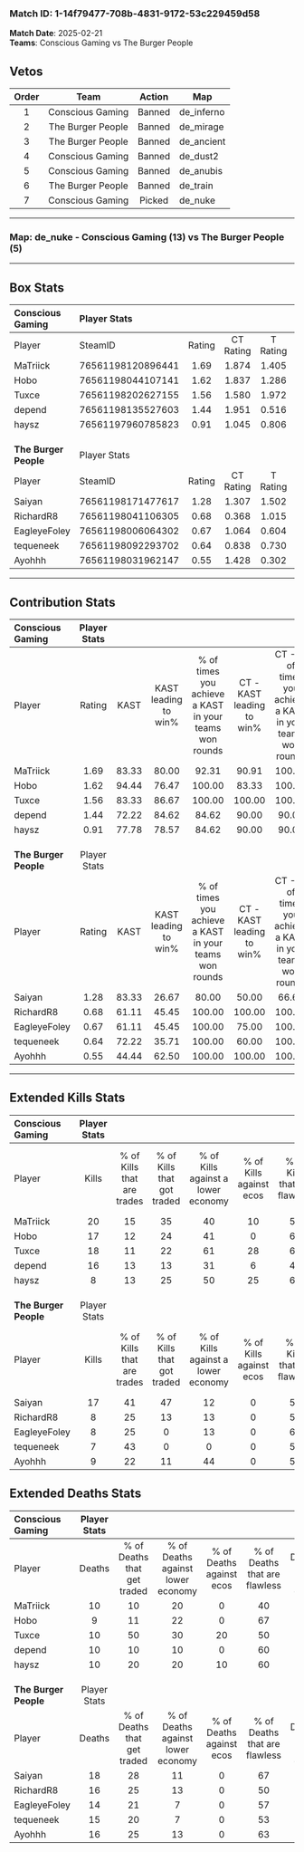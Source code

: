 ### Match ID: 1-14f79477-708b-4831-9172-53c229459d58  
**Match Date**: 2025-02-21  
**Teams**: Conscious Gaming vs The Burger People  

## Vetos  

| Order | Team | Action | Map |
| :---: | :--: | :----: | --- |
| 1 | Conscious Gaming | Banned | de_inferno |
| 2 | The Burger People | Banned | de_mirage |
| 3 | The Burger People | Banned | de_ancient |
| 4 | Conscious Gaming | Banned | de_dust2 |
| 5 | Conscious Gaming | Banned | de_anubis |
| 6 | The Burger People | Banned | de_train |
| 7 | Conscious Gaming | Picked | de_nuke |

---  

### **Map**: de_nuke - Conscious Gaming (13) vs The Burger People (5)  
---  

## Box Stats  

| **Conscious Gaming**  | Player Stats      |        |           |          |       |       |       |         |        |      |     |
| :- | :- | :-: | :-: | :-: | :-: | :-: | :-: | :-: | :-: | :-: | :-: |
| Player                | SteamID           | Rating | CT Rating | T Rating | KAST  |  ADR  | Kills | Assists | Deaths | K/D  | HS% |
| MaTriick              | 76561198120896441 |  1.69  |   1.874   |  1.405   | 83.33 | 103.8 |  20   |    4    |   10   | 2.00 | 45  |
| Hobo                  | 76561198044107141 |  1.62  |   1.837   |  1.286   | 94.44 | 93.9  |  17   |    4    |   9    | 1.89 | 58  |
| Tuxce                 | 76561198202627155 |  1.56  |   1.580   |  1.972   | 83.33 | 88.9  |  18   |    7    |   10   | 1.80 | 44  |
| depend                | 76561198135527603 |  1.44  |   1.951   |  0.516   | 72.22 | 107.2 |  16   |    7    |   10   | 1.60 | 43  |
| haysz                 | 76561197960785823 |  0.91  |   1.045   |  0.806   | 77.78 | 53.8  |   8   |    3    |   10   | 0.80 | 62  |
|                       |                   |        |           |          |       |       |       |         |        |      |     |
|                       |                   |        |           |          |       |       |       |         |        |      |     |
|                       |                   |        |           |          |       |       |       |         |        |      |     |
| **The Burger People** | Player Stats      |        |           |          |       |       |       |         |        |      |     |
| Player                | SteamID           | Rating | CT Rating | T Rating | KAST  |  ADR  | Kills | Assists | Deaths | K/D  | HS% |
| Saiyan                | 76561198171477617 |  1.28  |   1.307   |  1.502   | 83.33 | 97.7  |  17   |    3    |   18   | 0.94 | 76  |
| RichardR8             | 76561198041106305 |  0.68  |   0.368   |  1.015   | 61.11 | 71.7  |   8   |    6    |   16   | 0.50 | 75  |
| EagleyeFoley          | 76561198006064302 |  0.67  |   1.064   |  0.604   | 61.11 | 54.6  |   8   |    3    |   14   | 0.57 | 75  |
| tequeneek             | 76561198092293702 |  0.64  |   0.838   |  0.730   | 72.22 | 41.8  |   7   |    4    |   15   | 0.47 | 42  |
| Ayohhh                | 76561198031962147 |  0.55  |   1.428   |  0.302   | 44.44 | 62.1  |   9   |    2    |   16   | 0.56 | 77  |
---  

## Contribution Stats  

| **Conscious Gaming**  | Player Stats |       |                      |                                                        |                           |                                                             |                          |                                                            |
| :- | :-: | :-: | :-: | :-: | :-: | :-: | :-: | :-: |
| Player                |    Rating    | KAST  | KAST leading to win% | % of times you achieve a KAST in your teams won rounds | CT - KAST leading to win% | CT - % of times you achieve a KAST in your teams won rounds | T - KAST leading to win% | T - % of times you achieve a KAST in your teams won rounds |
| MaTriick              |     1.69     | 83.33 |        80.00         |                         92.31                          |           90.91           |                           100.00                            |          50.00           |                           66.67                            |
| Hobo                  |     1.62     | 94.44 |        76.47         |                         100.00                         |           83.33           |                           100.00                            |          60.00           |                           100.00                           |
| Tuxce                 |     1.56     | 83.33 |        86.67         |                         100.00                         |          100.00           |                           100.00                            |          60.00           |                           100.00                           |
| depend                |     1.44     | 72.22 |        84.62         |                         84.62                          |           90.00           |                            90.00                            |          66.67           |                           66.67                            |
| haysz                 |     0.91     | 77.78 |        78.57         |                         84.62                          |           90.00           |                            90.00                            |          50.00           |                           66.67                            |
|                       |              |       |                      |                                                        |                           |                                                             |                          |                                                            |
|                       |              |       |                      |                                                        |                           |                                                             |                          |                                                            |
|                       |              |       |                      |                                                        |                           |                                                             |                          |                                                            |
| **The Burger People** | Player Stats |       |                      |                                                        |                           |                                                             |                          |                                                            |
| Player                |    Rating    | KAST  | KAST leading to win% | % of times you achieve a KAST in your teams won rounds | CT - KAST leading to win% | CT - % of times you achieve a KAST in your teams won rounds | T - KAST leading to win% | T - % of times you achieve a KAST in your teams won rounds |
| Saiyan                |     1.28     | 83.33 |        26.67         |                         80.00                          |           50.00           |                            66.67                            |          18.18           |                           100.00                           |
| RichardR8             |     0.68     | 61.11 |        45.45         |                         100.00                         |          100.00           |                           100.00                            |          25.00           |                           100.00                           |
| EagleyeFoley          |     0.67     | 61.11 |        45.45         |                         100.00                         |           75.00           |                           100.00                            |          28.57           |                           100.00                           |
| tequeneek             |     0.64     | 72.22 |        35.71         |                         100.00                         |           60.00           |                           100.00                            |          22.22           |                           100.00                           |
| Ayohhh                |     0.55     | 44.44 |        62.50         |                         100.00                         |          100.00           |                           100.00                            |          40.00           |                           100.00                           |
---  

## Extended Kills Stats  

| **Conscious Gaming**  | Player Stats |                            |                            |                                    |                         |                              |                                 |                                       |                    |           |
| :- | :-: | :-: | :-: | :-: | :-: | :-: | :-: | :-: | :-: | :-: |
| Player                |    Kills     | % of Kills that are trades | % of Kills that got traded | % of Kills against a lower economy | % of Kills against ecos | % of Kills that are flawless | % of Kills that are close duels | % of Kills that are assisted by flash | Pistol Round Kills | AWP Kills |
| MaTriick              |      20      |             15             |             35             |                 40                 |           10            |              55              |               15                |                   0                   |         2          |     0     |
| Hobo                  |      17      |             12             |             24             |                 41                 |            0            |              65              |                6                |                   6                   |         3          |     0     |
| Tuxce                 |      18      |             11             |             22             |                 61                 |           28            |              67              |                6                |                   0                   |         0          |     1     |
| depend                |      16      |             13             |             13             |                 31                 |            6            |              44              |               13                |                   0                   |         0          |     0     |
| haysz                 |      8       |             13             |             25             |                 50                 |           25            |              63              |                0                |                   0                   |         1          |     0     |
|                       |              |                            |                            |                                    |                         |                              |                                 |                                       |                    |           |
|                       |              |                            |                            |                                    |                         |                              |                                 |                                       |                    |           |
|                       |              |                            |                            |                                    |                         |                              |                                 |                                       |                    |           |
| **The Burger People** | Player Stats |                            |                            |                                    |                         |                              |                                 |                                       |                    |           |
| Player                |    Kills     | % of Kills that are trades | % of Kills that got traded | % of Kills against a lower economy | % of Kills against ecos | % of Kills that are flawless | % of Kills that are close duels | % of Kills that are assisted by flash | Pistol Round Kills | AWP Kills |
| Saiyan                |      17      |             41             |             47             |                 12                 |            0            |              53              |                0                |                   0                   |         0          |     3     |
| RichardR8             |      8       |             25             |             13             |                 13                 |            0            |              50              |               13                |                   0                   |         1          |     0     |
| EagleyeFoley          |      8       |             25             |             0              |                 13                 |            0            |              63              |                0                |                   0                   |         3          |     0     |
| tequeneek             |      7       |             43             |             0              |                 0                  |            0            |              57              |                0                |                   0                   |         2          |     0     |
| Ayohhh                |      9       |             22             |             11             |                 44                 |            0            |              56              |               22                |                   0                   |         4          |     0     |
## Extended Deaths Stats  

| **Conscious Gaming**  | Player Stats |                             |                                   |                          |                               |                            |                           |               |
| :- | :-: | :-: | :-: | :-: | :-: | :-: | :-: | :-: |
| Player                |    Deaths    | % of Deaths that get traded | % of Deaths against lower economy | % of Deaths against ecos | % of Deaths that are flawless | % of Deaths that are close | % of Deaths while blinded | Deaths to AWP |
| MaTriick              |      10      |             10              |                20                 |            0             |              40               |             20             |             0             |       1       |
| Hobo                  |      9       |             11              |                22                 |            0             |              67               |             0              |             0             |       0       |
| Tuxce                 |      10      |             50              |                30                 |            20            |              50               |             0              |             0             |       1       |
| depend                |      10      |             10              |                10                 |            0             |              60               |             0              |             0             |       0       |
| haysz                 |      10      |             20              |                20                 |            10            |              60               |             10             |             0             |       1       |
|                       |              |                             |                                   |                          |                               |                            |                           |               |
|                       |              |                             |                                   |                          |                               |                            |                           |               |
|                       |              |                             |                                   |                          |                               |                            |                           |               |
| **The Burger People** | Player Stats |                             |                                   |                          |                               |                            |                           |               |
| Player                |    Deaths    | % of Deaths that get traded | % of Deaths against lower economy | % of Deaths against ecos | % of Deaths that are flawless | % of Deaths that are close | % of Deaths while blinded | Deaths to AWP |
| Saiyan                |      18      |             28              |                11                 |            0             |              67               |             6              |             6             |       1       |
| RichardR8             |      16      |             25              |                13                 |            0             |              50               |             19             |             0             |       0       |
| EagleyeFoley          |      14      |             21              |                 7                 |            0             |              57               |             7              |             0             |       0       |
| tequeneek             |      15      |             20              |                 7                 |            0             |              53               |             7              |             0             |       0       |
| Ayohhh                |      16      |             25              |                13                 |            0             |              63               |             6              |             0             |       0       |
